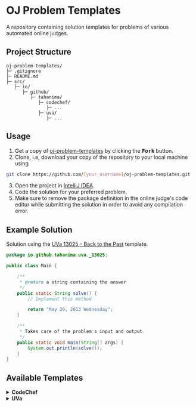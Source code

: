 # OJ Problem Templates
A repository containing solution templates for problems of various automated online judges.

## Project Structure
```
oj-problem-templates/
├─ .gitignore
├─ README.md
├─ src/
   ├─ io/
      ├─ github/
         ├─ tahanima/
            ├─ codechef/
               ├─ ...
            ├─ uva/
               ├─ ...
```

## Usage

1. Get a copy of [oj-problem-templates](https://github.com/Tahanima/oj-problem-templates) by clicking the <kbd><b>Fork</b></kbd> button.
2. Clone, i.e, download your copy of the repository to your local machine using
```bash
git clone https://github.com/[your_username]/oj-problem-templates.git
```
3. Open the project in [IntelliJ IDEA](https://www.jetbrains.com/idea/).
4. Code the solution for your preferred problem.
5. Make sure to remove the package definition in the online judge's code editor while submitting the solution in order to avoid any compilation error.

## Example Solution

Solution using the [UVa 13025 - Back to the Past](/src/io/github/tahanima/uva/_13025/Main.java) template.

```java
package io.github.tahanima.uva._13025;

public class Main {

    /**
     * @return a string containing the answer
     */
    public static String solve() {
        // Implement this method

        return "May 29, 2013 Wednesday";
    }

    /**
     * Takes care of the problem's input and output.
     */
    public static void main(String[] args) {
        System.out.println(solve());
    }
}
```

## Available Templates

<details>
    <summary><b>CodeChef</b></summary>
    <table>
        <tr>
            <th>#</th>
            <th>Problem Title</th>
            <th>Solution Template</th>
        </tr>
        <tr>
            <td>EMAILREM</td>
            <td>Email Reminders</td>
            <td><a href="/src/io/github/tahanima/codechef/emailrem/Main.java">[Link]</a></td>
        </tr>
        <tr>
            <td>FBC</td>
            <td>Fill the Bucket</td>
            <td><a href="/src/io/github/tahanima/codechef/fbc/Main.java">[Link]</a></td>
        </tr>
        <tr>
            <td>TYRE</td>
            <td>Tyre problem</td>
            <td><a href="/src/io/github/tahanima/codechef/tyre/Main.java">[Link]</a></td>
        </tr>
        <tr>
            <td>VOLCONTROL</td>
            <td>Volume Control</td>
            <td><a href="/src/io/github/tahanima/codechef/volcontrol/Main.java">[Link]</a></td>
        </tr>
    </table>
</details>

<details>
    <summary><b>UVa</b></summary>
    <table>
        <tr>
            <th>#</th>
            <th>Problem Title</th>
            <th>Solution Template</th>
        </tr>
        <tr>
            <td>401</td>
            <td>Palindromes</td>
            <td><a href="/src/io/github/tahanima/uva/_401/Main.java">[Link]</a></td>
        </tr>
        <tr>
            <td>1124</td>
            <td>Celebrity jeopardy</td>
            <td><a href="/src/io/github/tahanima/uva/_1124/Main.java">[Link]</a></td>
        </tr>
        <tr>
            <td>11044</td>
            <td>Searching for Nessy</td>
            <td><a href="/src/io/github/tahanima/uva/_11044/Main.java">[Link]</a></td>
        </tr>
        <tr>
            <td>11172</td>
            <td>Relational Operator</td>
            <td><a href="/src/io/github/tahanima/uva/_11172/Main.java">[Link]</a></td>
        </tr>
        <tr>
            <td>11547</td>
            <td>Automatic Answer</td>
            <td><a href="/src/io/github/tahanima/uva/_11547/Main.java">[Link]</a></td>
        </tr>
        <tr>
            <td>11614</td>
            <td>Etruscan Warriors Never Play Chess</td>
            <td><a href="/src/io/github/tahanima/uva/_11614/Main.java">[Link]</a></td>
        </tr>
        <tr>
            <td>11727</td>
            <td>Cost Cutting</td>
            <td><a href="/src/io/github/tahanima/uva/_11727/Main.java">[Link]</a></td>
        </tr>
        <tr>
            <td>12250</td>
            <td>Language Detection</td>
            <td><a href="/src/io/github/tahanima/uva/_12250/Main.java">[Link]</a></td>
        </tr>
        <tr>
            <td>13025</td>
            <td>Back to the Past</td>
            <td><a href="/src/io/github/tahanima/uva/_13025/Main.java">[Link]</a></td>
        </tr>
    </table>
</details>
